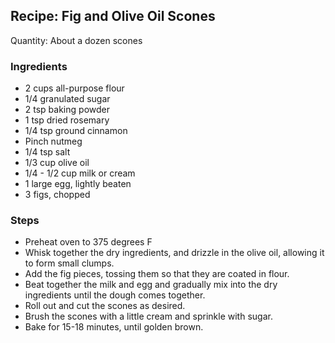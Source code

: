 ## Recipe: Fig and Olive Oil Scones
Quantity: About a dozen scones  

### Ingredients
 - 2 cups all-purpose flour
 - 1/4 granulated sugar
 - 2 tsp baking powder
 - 1 tsp dried rosemary
 - 1/4 tsp ground cinnamon
 - Pinch nutmeg
 - 1/4 tsp salt
 - 1/3 cup olive oil
 - 1/4 - 1/2 cup milk or cream
 - 1 large egg, lightly beaten
 - 3 figs, chopped

### Steps
 - Preheat oven to 375 degrees F
 - Whisk together the dry ingredients, and drizzle in the olive oil, allowing it to form small clumps.
 - Add the fig pieces, tossing them so that they are coated in flour.
 - Beat together the milk and egg and gradually mix into the dry ingredients until the dough comes together.
 - Roll out and cut the scones as desired.
 - Brush the scones with a little cream and sprinkle with sugar.
 - Bake for 15-18 minutes, until golden brown.

